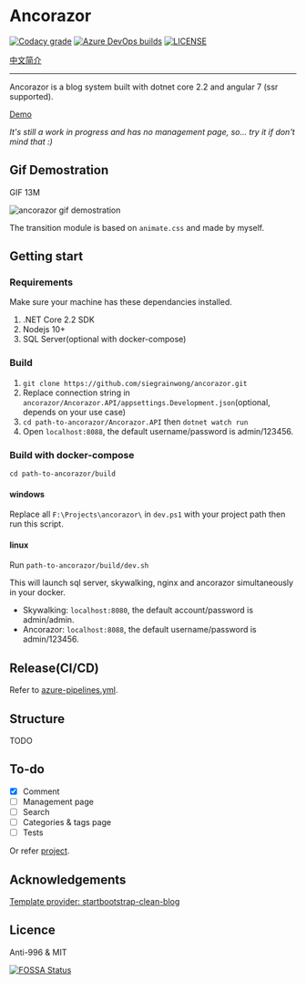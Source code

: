 # Ancorazor

[![Codacy grade](https://img.shields.io/codacy/grade/00a15dd7811e42b7ae6aea01a966fee0.svg?logo=codacy&style=for-the-badge)](https://app.codacy.com/app/siegrainwong/ancorazor?utm_source=github.com&utm_medium=referral&utm_content=siegrainwong/ancorazor&utm_campaign=Badge_Grade_Dashboard)
[![Azure DevOps builds](https://img.shields.io/azure-devops/build/siegrainwong/75cdd93a-e41e-4158-ace3-88dab60c3343/6.svg?label=azure%20pipelines&logo=azure%20pipelines&style=for-the-badge)](https://dev.azure.com/siegrainwong/Ancorazor/_build/latest?definitionId=6&branchName=master)
[![LICENSE](https://img.shields.io/badge/license-Anti--996%20&%20MIT-blue.svg?style=for-the-badge)](https://github.com/996icu/996.ICU/blob/master/LICENSE)

[中文简介](https://github.com/siegrainwong/ancorazor/blob/master/README-CN.md)

---

Ancorazor is a blog system built with dotnet core 2.2 and angular 7 (ssr supported).

[Demo](https://siegrain.wang)

_It's still a work in progress and has no management page, so... try it if don't mind that :)_

## Gif Demostration

GIF 13M

![ancorazor gif demostration](https://github.com/siegrainwong/ancorazor/blob/master/main.gif)

The transition module is based on `animate.css` and made by myself.

## Getting start

### Requirements

Make sure your machine has these dependancies installed.

1. .NET Core 2.2 SDK
2. Nodejs 10+
3. SQL Server(optional with docker-compose)

### Build

1. `git clone https://github.com/siegrainwong/ancorazor.git`
2. Replace connection string in `ancorazor/Ancorazor.API/appsettings.Development.json`(optional, depends on your use case)
3. `cd path-to-ancorazor/Ancorazor.API` then `dotnet watch run`
4. Open `localhost:8088`, the default username/password is admin/123456.

### Build with docker-compose

`cd path-to-ancorazor/build`

#### windows

Replace all `F:\Projects\ancorazor\` in `dev.ps1` with your project path then run this script.

#### linux

Run `path-to-ancorazor/build/dev.sh`

This will launch sql server, skywalking, nginx and ancorazor simultaneously in your docker.

- Skywalking: `localhost:8080`, the default account/password is admin/admin.
- Ancorazor: `localhost:8088`, the default username/password is admin/123456.

## Release(CI/CD)

Refer to [azure-pipelines.yml](https://github.com/siegrainwong/ancorazor/blob/master/azure-pipelines.yml).

## Structure

TODO

## To-do

- [x] Comment
- [ ] Management page
- [ ] Search
- [ ] Categories & tags page
- [ ] Tests

Or refer [project](https://github.com/Seanwong933/ancorazor/projects/1).

## Acknowledgements

[Template provider: startbootstrap-clean-blog](https://github.com/BlackrockDigital/startbootstrap-clean-blog)

## Licence

Anti-996 & MIT

[![FOSSA Status](https://app.fossa.io/api/projects/git%2Bgithub.com%2Fsiegrainwong%2Fancorazor.svg?type=large)](https://app.fossa.io/projects/git%2Bgithub.com%2Fsiegrainwong%2Fancorazor?ref=badge_large)
